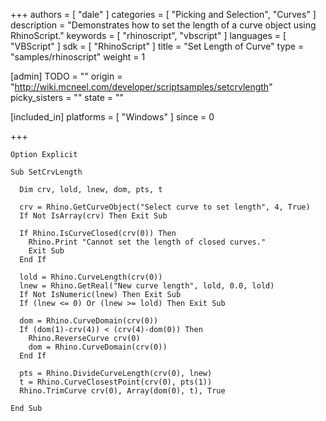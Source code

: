+++
authors = [ "dale" ]
categories = [ "Picking and Selection", "Curves" ]
description = "Demonstrates how to set the length of a curve object using RhinoScript."
keywords = [ "rhinoscript", "vbscript" ]
languages = [ "VBScript" ]
sdk = [ "RhinoScript" ]
title = "Set Length of Curve"
type = "samples/rhinoscript"
weight = 1

[admin]
TODO = ""
origin = "http://wiki.mcneel.com/developer/scriptsamples/setcrvlength"
picky_sisters = ""
state = ""

[included_in]
platforms = [ "Windows" ]
since = 0

+++

```vbnet
Option Explicit

Sub SetCrvLength

  Dim crv, lold, lnew, dom, pts, t

  crv = Rhino.GetCurveObject("Select curve to set length", 4, True)
  If Not IsArray(crv) Then Exit Sub

  If Rhino.IsCurveClosed(crv(0)) Then
    Rhino.Print "Cannot set the length of closed curves."
    Exit Sub
  End If

  lold = Rhino.CurveLength(crv(0))
  lnew = Rhino.GetReal("New curve length", lold, 0.0, lold)
  If Not IsNumeric(lnew) Then Exit Sub
  If (lnew <= 0) Or (lnew >= lold) Then Exit Sub

  dom = Rhino.CurveDomain(crv(0))
  If (dom(1)-crv(4)) < (crv(4)-dom(0)) Then
    Rhino.ReverseCurve crv(0)
    dom = Rhino.CurveDomain(crv(0))
  End If

  pts = Rhino.DivideCurveLength(crv(0), lnew)
  t = Rhino.CurveClosestPoint(crv(0), pts(1))
  Rhino.TrimCurve crv(0), Array(dom(0), t), True

End Sub
```
